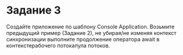 ﻿# Задание 3
 Создайте приложение по шаблону Console Application. 
 Возьмите предыдущий пример (Задание 2),
 не убирая/не изменяя контекст синхронизации выполните продолжение оператора await
 в контекстерабочего потокапула потоков.
